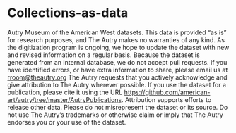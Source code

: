 # Collections-as-data
Autry Museum of the American West datasets.
This data is provided “as is” for research purposes, and The Autry makes no warranties of any kind. As the digitization program is ongoing, we hope to update the dataset with new and revised information on a regular basis. 
Because the dataset is generated from an internal database, we do not accept pull requests. If you have identified errors, or have extra information to share, please email us at rroom@theautry.org
The Autry requests that you actively acknowledge and give attribution to The Autry wherever possible. If you use the dataset for a publication, please cite it using the URL https://github.com/american-art/autry/tree/master/AutryPublications. Attribution supports efforts to release other data. 
Please do not misrepresent the dataset or its source. Do not use The Autry’s trademarks or otherwise claim or imply that The Autry endorses you or your use of the dataset.
